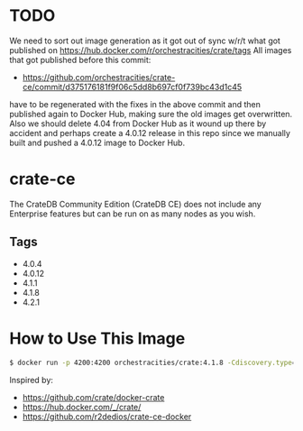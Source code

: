 # TODO
We need to sort out image generation as it got out of sync w/r/t what got published on https://hub.docker.com/r/orchestracities/crate/tags
All images that got published before this commit:

- https://github.com/orchestracities/crate-ce/commit/d375176181f9f06c5dd8b697cf0f739bc43d1c45

have to be regenerated with the fixes in the above commit and then published again to Docker Hub, making sure the old images get overwritten. Also we should delete 4.04 from Docker Hub as it wound up there by accident and perhaps create a 4.0.12 release in this repo since we manually built and pushed a 4.0.12 image to Docker Hub.

# crate-ce
The CrateDB Community Edition (CrateDB CE) does not include any Enterprise features but can be run on as many nodes as you wish.

## Tags

- 4.0.4
- 4.0.12
- 4.1.1
- 4.1.8
- 4.2.1


# How to Use This Image

```sh
$ docker run -p 4200:4200 orchestracities/crate:4.1.8 -Cdiscovery.type=single-node

```

Inspired by:

- https://github.com/crate/docker-crate
- https://hub.docker.com/_/crate/
- https://github.com/r2dedios/crate-ce-docker
